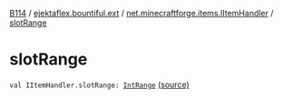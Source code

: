 [B114](../../index.md) / [ejektaflex.bountiful.ext](../index.md) / [net.minecraftforge.items.IItemHandler](index.md) / [slotRange](./slot-range.md)

# slotRange

`val IItemHandler.slotRange: `[`IntRange`](https://kotlinlang.org/api/latest/jvm/stdlib/kotlin.ranges/-int-range/index.html) [(source)](https://github.com/ejektaflex/Bountiful/tree/develop/src/main/kotlin/ejektaflex/bountiful/ext/ExtItemHandler.kt#L21)